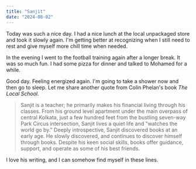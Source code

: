 ```yaml
---
title: "Sanjit"
date: "2024-08-02"
---
```


Today was such a nice day. I had a nice lunch at the local unpackaged store and took it slowly again. I'm getting better at recognizing when I still need to rest and give myself more chill time when needed.

In the evening I went to the football training again after a longer break. It was so much fun. I had some pizza for dinner and talked to Mohamed for a while.

Good day. Feeling energized again. I'm going to take a shower now and then go to sleep. Let me share another quote from Colin Phelan's book _The Local School_.

> Sanjit is a teacher; he primarily makes his financial living through his classes. From his ground level apartment under the main overpass of central Kolkata, just a few hundred feet from the bustling seven-way Park Circus intersection, Sanjit lives a quiet life and "watches the world go by." Deeply introspective, Sanjit discovered books at an early age. He slowly discovered, and continues to discover himself through books. Despite his keen social skills, books offer guidance, support, and operate as some of his best friends.

I love his writing, and I can somehow find myself in these lines.
